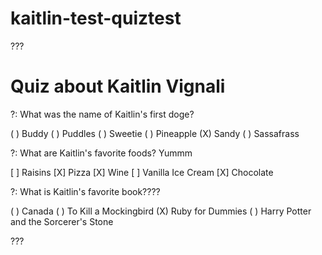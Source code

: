 # kaitlin-test-quiztest
???

# Quiz about Kaitlin Vignali

?: What was the name of Kaitlin's first doge?

( ) Buddy
( ) Puddles
( ) Sweetie
( ) Pineapple
(X) Sandy
( ) Sassafrass

?: What are Kaitlin's favorite foods? Yummm

[ ] Raisins
[X] Pizza
[X] Wine
[ ] Vanilla Ice Cream
[X] Chocolate


?: What is Kaitlin's favorite book????

( ) Canada
( ) To Kill a Mockingbird
(X) Ruby for Dummies
( ) Harry Potter and the Sorcerer's Stone

???
